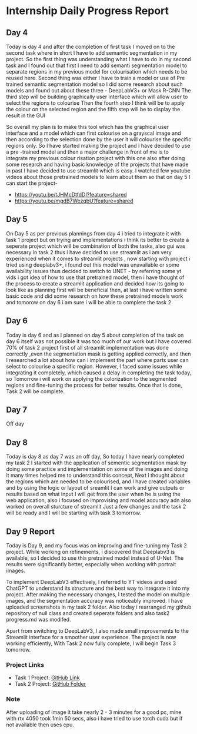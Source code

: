 # Internship Daily Progress Report

## Day 4
Today is day 4 and after the completion of first task I moved on to the second task where in short I have to add semantic segmentation in my project. So the first thing was understanding what I have to do in my second task and I found out that first I need to add semanti segmentation model to separate regions in my previous model for colourisation which needs to be reused here. Second thing was either I have to train a model or use of Pre trained semantic segmentation model so I did some research about such models and found out about these three - DeepLabV3+ or Mask R-CNN The third step will be building graphically user interface which will allow user to select the regions to colourise Then the fourth step I think will be to apply the colour on the selected region and the fifth step will be to display the result in the GUI 

So overall my plan is to make this tool which has the graphical user interface and a model which can first colourise on a grayscal image and then according to the selection done by the user it will colourise the specific regions only. So I have started making the project and I have decided to use a pre -trained model and then a major challenge in front of me is to integrate my previous colour risation project with this one also after doing some research and having basic knowledge of the projects that have made in past I have decided to use streamlit which is easy. I watched few youtube videos about those pretrained models to learn about them so that on day 5 I can start the project- 
- https://youtu.be/tJHMcDtfdDI?feature=shared 
- https://youtu.be/mgdB7WezqbU?feature=shared 

## Day 5
On Day 5 as per previous plannings from day 4 i tried to integrate it with task 1 project but on trying and implementations i think its better to create a seperate project which will be combination of both the tasks, also gui was necessary in task 2 thus i have decided to use streamlit as i am very experienced when it comes to streamlit projects , now starting with project i tried using deeplabv3+, i found out this model was unavailable or some availability issues thus decided to switch to UNET - by referring some yt vids i got idea of how to use that pretrained model, then i have thought of the process to create a streamlit application and decided how its going to look like as planning first will be beneficial then, at last i have written some basic code and did some research on how these pretrained models work and tomorow on day 6 i am sure i will be able to complete the task 2

## Day 6
Today is day 6 and as I planned on day 5 about completion of the task on day 6 itself was not possible it was too much of our work but I have covered 70% of task 2 project first of all streamlit implementation was done correctly ,even the segmentation mask is getting applied correctly, and then I researched a lot about how can i implement the part where parts user can select to colourise a specific region. However, I faced some issues while integrating it completely, which caused a delay in completing the task today, so Tomorrow i will work on applying the colorization to the segmented regions and fine-tuning the process for better results. Once that is done, Task 2 will be complete.

## Day 7
Off day

## Day 8
Today is day 8 as day 7 was an off day, So today I have nearly completed my task 2 I started with the application of sementic segmentation mask by doing some practice and implementation on some of the images and doing it many times helped me to understand this concept, Next i thought about the regions which are needed to be colourised, and I have created variables and by using the logic or layout of sreamlit I can work and give outputs or results based on what input I will get from the user when he is using the web application, also i focused on improvising and model accuracy adn also worked on overall sturcture of streamlit Just a few changes and the task 2 will be ready and I will be starting with task 3 tomorrow.

## Day 9 Report
Today is Day 9, and my focus was on improving and fine-tuning my Task 2 project. While working on refinements, i discovered that Deeplabv3 is available, so I decided to use this pretrained model instead of U-Net. The results were significantly better, especially when working with portrait images.

To implement DeepLabV3 effectively, I referred to YT videos and used ChatGPT to understand its structure and the best way to integrate it into my project. After making the necessary changes, I tested the model on multiple images, and the segmentation accuracy was noticeably improved. I have uploaded screenshots in my task 2 folder. Also today i rearranged my github repository of null class and created seperate folders and also task2 progress.md was modifed.

Apart from switching to DeepLabV3, I also made small improvements to the Streamlit interface for a smoother user experience. The project is now working efficiently, 
With Task 2 now fully complete, I will begin Task 3 tomorrow. 

### Project Links
- Task 1 Project: [GitHub Link](https://github.com/Sohamm25/internship-nullclass/blob/main/Task%201/task1.ipynb)
- Task 2 Project: [GitHub Folder](https://github.com/Sohamm25/internship-nullclass/tree/main/Task%202)

### Note
After uploading of image it take nearly 2 - 3 minutes for a good pc, mine with rtx 4050 took 1min 50 secs, also i have tried to use torch cuda but if not available then uses cpu.
